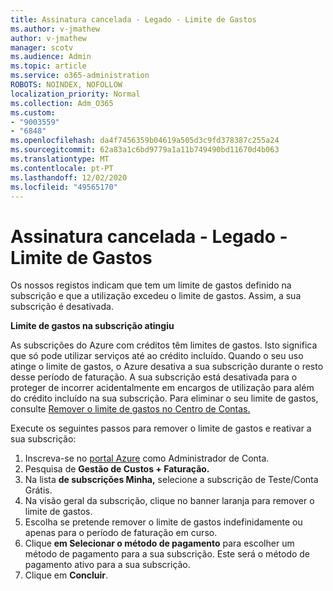 ```yaml
---
title: Assinatura cancelada - Legado - Limite de Gastos
ms.author: v-jmathew
author: v-jmathew
manager: scotv
ms.audience: Admin
ms.topic: article
ms.service: o365-administration
ROBOTS: NOINDEX, NOFOLLOW
localization_priority: Normal
ms.collection: Adm_O365
ms.custom:
- "9003559"
- "6848"
ms.openlocfilehash: da4f7456359b04619a505d3c9fd378387c255a24
ms.sourcegitcommit: 62a83a1c6bd9779a1a11b749490bd11670d4b063
ms.translationtype: MT
ms.contentlocale: pt-PT
ms.lasthandoff: 12/02/2020
ms.locfileid: "49565170"
---
```

# <a name="subscription-cancelled---legacy---spending-limit"></a>Assinatura cancelada - Legado - Limite de Gastos

Os nossos registos indicam que tem um limite de gastos definido na subscrição e que a utilização excedeu o limite de gastos. Assim, a sua subscrição é desativada.

**Limite de gastos na subscrição atingiu**

As subscrições do Azure com créditos têm limites de gastos. Isto significa que só pode utilizar serviços até ao crédito incluído. Quando o seu uso atinge o limite de gastos, o Azure desativa a sua subscrição durante o resto desse período de faturação. A sua subscrição está desativada para o proteger de incorrer acidentalmente em encargos de utilização para além do crédito incluído na sua subscrição. Para eliminar o seu limite de gastos, consulte [Remover o limite de gastos no Centro de Contas.](https://docs.microsoft.com/azure/cost-management-billing/manage/spending-limit#remove)

Execute os seguintes passos para remover o limite de gastos e reativar a sua subscrição:

1. Inscreva-se no [portal Azure](https://portal.azure.com/) como Administrador de Conta.
2. Pesquisa de **Gestão de Custos + Faturação.**
3. Na lista **de subscrições Minha,** selecione a subscrição de Teste/Conta Grátis.
4. Na visão geral da subscrição, clique no banner laranja para remover o limite de gastos.
5. Escolha se pretende remover o limite de gastos indefinidamente ou apenas para o período de faturação em curso.
6. Clique **em Selecionar o método de pagamento** para escolher um método de pagamento para a sua subscrição. Este será o método de pagamento ativo para a sua subscrição.
7. Clique em **Concluir**.
